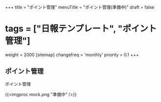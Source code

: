 +++
title = "ポイント管理"
menuTitle = "ポイント管理(準備中)"
draft = false
# tags = ["日報テンプレート", "ポイント管理"]
weight = 2000
[sitemap]
  changefreq = 'monthly'
  priority = 0.1
+++

## ポイント管理

ポイント管理

{{<imgproc mock.png "準備中" />}}

